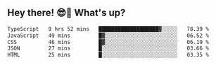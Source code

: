 ## Hey there! 😎👋 What's up?

<!--START_SECTION:waka-->

```txt
TypeScript   9 hrs 52 mins   ███████████████████▓░░░░░   78.39 %
JavaScript   49 mins         █▓░░░░░░░░░░░░░░░░░░░░░░░   06.52 %
CSS          46 mins         █▓░░░░░░░░░░░░░░░░░░░░░░░   06.19 %
JSON         27 mins         █░░░░░░░░░░░░░░░░░░░░░░░░   03.66 %
HTML         25 mins         █░░░░░░░░░░░░░░░░░░░░░░░░   03.35 %
```

<!--END_SECTION:waka-->

